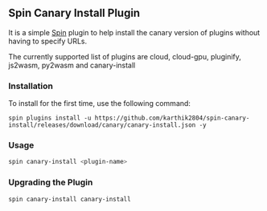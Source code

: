## Spin Canary Install Plugin

It is a simple [Spin](https://github.com/fermyon/spin) plugin to help install the canary version of plugins without having to specify URLs.

The currently supported list of plugins are cloud, cloud-gpu, pluginify, js2wasm, py2wasm and canary-install

### Installation

To install for the first time, use the following command:

```
spin plugins install -u https://github.com/karthik2804/spin-canary-install/releases/download/canary/canary-install.json -y
```

### Usage

```bash
spin canary-install <plugin-name>
```

### Upgrading the Plugin

```bash
spin canary-install canary-install
```